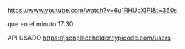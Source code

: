 https://www.youtube.com/watch?v=6u1RHUoXIPI&t=360s

que en el minuto 17:30

API USADO
https://jsonplaceholder.typicode.com/users
